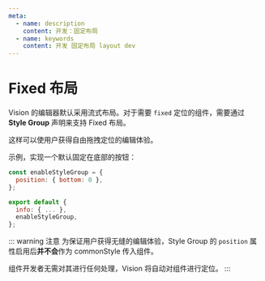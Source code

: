 ```yaml
---
meta:
  - name: description
    content: 开发：固定布局
  - name: keywords
    content: 开发 固定布局 layout dev
---
```


# Fixed 布局

Vision 的编辑器默认采用流式布局。对于需要 `fixed` 定位的组件，需要通过 **Style Group** 声明来支持 Fixed 布局。

这样可以使用户获得自由拖拽定位的编辑体验。

示例，实现一个默认固定在底部的按钮：

```js
const enableStyleGroup = {
  position: { bottom: 0 },
};

export default {
  info: { ... },
  enableStyleGroup,
};
```

::: warning 注意
为保证用户获得无缝的编辑体验，Style Group 的 `position` 属性启用后**并不会**作为 commonStyle 传入组件。

组件开发者无需对其进行任何处理，Vision 将自动对组件进行定位。
:::

